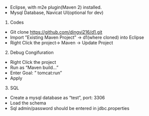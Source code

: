 * Eclipse, with m2e plugin(Maven 2) installed.
* Mysql Database, Navicat UI(optional for dev)


1.  Codes
  *	Git clone https://github.com/dingyi216/d1.git
  *	Import ”Existing Maven Project” -> d1(where cloned) into Eclipse
  *	Right Click the project-> Maven -> Update Project
2.	Debug Congifuration
  *	Right Click the project 
  *	Run as “Maven build…”
  *	Enter Goal: ” tomcat:run”
  *	Apply
3.	SQL
  *	Create a mysql database as “test”, port: 3306
  *	Load the schema
  *	Sql  admin/password should be entered in jdbc.properties
